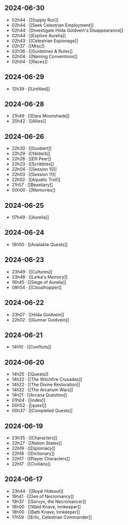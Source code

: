 ## 2024-06-30
-  02h44 · [[Supply Run]]
-  02h44 · [[Seek Celestrian Employment]]
-  02h44 · [[Investigate Hilda Goldvein's Disappearance]]
-  02h44 · [[Explore Aurelia]]
-  02h43 · [[Celestrian Espionage]]
-  02h37 · [[Misc]]
-  02h36 · [[Guidelines & Rules]]
-  02h04 · [[Naming Conventions]]
-  02h04 · [[Races]]
## 2024-06-29
-  12h39 · [[Untitled]]
## 2024-06-28
-  21h49 · [[Elara Moonshade]]
-  20h42 · [[Allies]]
## 2024-06-26
-  22h30 · [[Goobert]]
-  22h29 · [[Yeldarb]]
-  22h28 · [[Elli Peer]]
-  22h23 · [[Scribbles]]
-  22h04 · [[Session 10]]
-  22h03 · [[Session 11]]
-  22h02 · [[Aquatic Troll]]
-  21h57 · [[Beastiary]]
-  00h00 · [[Memories]]
## 2024-06-25
-  07h49 · [[Aurelia]]
## 2024-06-24
-  18h50 · [[Available Quests]]
## 2024-06-23
-  23h49 · [[Cultures]]
-  23h48 · [[Leika's Memory]]
-  16h45 · [[Siege of Aurelia]]
-  08h54 · [[Cloudhopper]]
## 2024-06-22
-  23h07 · [[Hilda Goldvein]]
-  22h02 · [[Gunnar Goldvein]]
## 2024-06-21
-  14h10 · [[Conflicts]]
## 2024-06-20
-  14h25 · [[Quests]]
-  14h22 · [[The Witchfire Crusades]]
-  14h22 · [[The Divine Restoration]]
-  14h22 · [[The Arcanum Wars]]
-  14h21 · [[Arcana Question]]
-  01h04 · [[index]]
-  00h52 · [[quest]]
-  00h37 · [[Completed Quests]]
## 2024-06-19
-  23h35 · [[Characters]]
-  22h27 · [[Nation States]]
-  22h19 · [[Diplomacy]]
-  22h18 · [[Dictionary]]
-  22h17 · [[Player Characters]]
-  22h17 · [[Civilians]]
## 2024-06-17
-  23h44 · [[Royal Hideout]]
-  19h41 · [[Den of Necromancy]]
-  19h37 · [[Sorvyn, the Necromancer]]
-  18h00 · [[Wald Knave, Innkeeper]]
-  18h00 · [[Batti Knave, Innkeeper]]
-  17h59 · [[Erlic, Celestrian Commander]]
